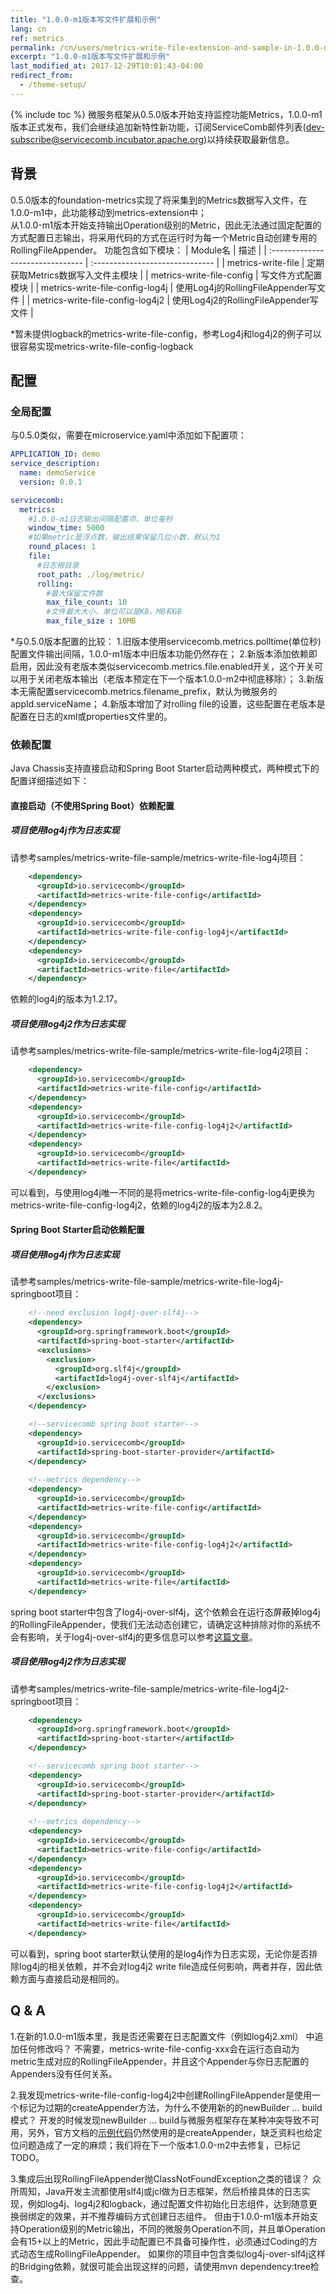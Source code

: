 ```yaml
---
title: "1.0.0-m1版本写文件扩展和示例"
lang: cn
ref: metrics
permalink: /cn/users/metrics-write-file-extension-and-sample-in-1.0.0-m1/
excerpt: "1.0.0-m1版本写文件扩展和示例"
last_modified_at: 2017-12-29T10:01:43-04:00
redirect_from:
  - /theme-setup/
---
```


{% include toc %}
微服务框架从0.5.0版本开始支持监控功能Metrics，1.0.0-m1版本正式发布，我们会继续追加新特性新功能，订阅ServiceComb邮件列表(dev-subscribe@servicecomb.incubator.apache.org)以持续获取最新信息。

## 背景
0.5.0版本的foundation-metrics实现了将采集到的Metrics数据写入文件，在1.0.0-m1中，此功能移动到metrics-extension中；  
从1.0.0-m1版本开始支持输出Operation级别的Metric，因此无法通过固定配置的方式配置日志输出，将采用代码的方式在运行时为每一个Metric自动创建专用的RollingFileAppender。
功能包含如下模块：
| Module名                          | 描述                              |
| :------------------------------- | :------------------------------ |
| metrics-write-file               | 定期获取Metrics数据写入文件主模块            |
| metrics-write-file-config        | 写文件方式配置模块                       |
| metrics-write-file-config-log4j  | 使用Log4j的RollingFileAppender写文件  |
| metrics-write-file-config-log4j2 | 使用Log4j2的RollingFileAppender写文件 |

*暂未提供logback的metrics-write-file-config，参考Log4j和log4j2的例子可以很容易实现metrics-write-file-config-logback

## 配置
### 全局配置
与0.5.0类似，需要在microservice.yaml中添加如下配置项：
```yaml 
APPLICATION_ID: demo
service_description:
  name: demoService
  version: 0.0.1

servicecomb:
  metrics:
    #1.0.0-m1日志输出间隔配置项，单位毫秒
    window_time: 5000
    #如果metric是浮点数，输出结果保留几位小数，默认为1
    round_places: 1
    file:
      #日志根目录
      root_path: ./log/metric/
      rolling:
        #最大保留文件数
        max_file_count: 10
        #文件最大大小，单位可以是KB，MB和GB
        max_file_size : 10MB
```
*与0.5.0版本配置的比较：
1.旧版本使用servicecomb.metrics.polltime(单位秒)配置文件输出间隔，1.0.0-m1版本中旧版本功能仍然存在；
2.新版本添加依赖即启用，因此没有老版本类似servicecomb.metrics.file.enabled开关，这个开关可以用于关闭老版本输出（老版本预定在下一个版本1.0.0-m2中彻底移除）；
3.新版本无需配置servicecomb.metrics.filename_prefix，默认为微服务的appId.serviceName；
4.新版本增加了对rolling file的设置，这些配置在老版本是配置在日志的xml或properties文件里的。

### 依赖配置
Java Chassis支持直接启动和Spring Boot Starter启动两种模式，两种模式下的配置详细描述如下：
#### 直接启动（不使用Spring Boot）依赖配置
##### 项目使用log4j作为日志实现
请参考samples/metrics-write-file-sample/metrics-write-file-log4j项目：
```xml
    <dependency>
      <groupId>io.servicecomb</groupId>
      <artifactId>metrics-write-file-config</artifactId>
    </dependency>
    <dependency>
      <groupId>io.servicecomb</groupId>
      <artifactId>metrics-write-file-config-log4j</artifactId>
    </dependency>
    <dependency>
      <groupId>io.servicecomb</groupId>
      <artifactId>metrics-write-file</artifactId>
    </dependency>
```
依赖的log4j的版本为1.2.17。
##### 项目使用log4j2作为日志实现
请参考samples/metrics-write-file-sample/metrics-write-file-log4j2项目：
```xml
    <dependency>
      <groupId>io.servicecomb</groupId>
      <artifactId>metrics-write-file-config</artifactId>
    </dependency>
    <dependency>
      <groupId>io.servicecomb</groupId>
      <artifactId>metrics-write-file-config-log4j2</artifactId>
    </dependency>
    <dependency>
      <groupId>io.servicecomb</groupId>
      <artifactId>metrics-write-file</artifactId>
    </dependency>
```
可以看到，与使用log4j唯一不同的是将metrics-write-file-config-log4j更换为metrics-write-file-config-log4j2，依赖的log4j2的版本为2.8.2。
#### Spring Boot Starter启动依赖配置
##### 项目使用log4j作为日志实现
请参考samples/metrics-write-file-sample/metrics-write-file-log4j-springboot项目：
```xml
    <!--need exclusion log4j-over-slf4j-->
    <dependency>
      <groupId>org.springframework.boot</groupId>
      <artifactId>spring-boot-starter</artifactId>
      <exclusions>
        <exclusion>
          <groupId>org.slf4j</groupId>
          <artifactId>log4j-over-slf4j</artifactId>
        </exclusion>
      </exclusions>
    </dependency>

    <!--servicecomb spring boot starter-->
    <dependency>
      <groupId>io.servicecomb</groupId>
      <artifactId>spring-boot-starter-provider</artifactId>
    </dependency>
    
    <!--metrics dependency-->
    <dependency>
      <groupId>io.servicecomb</groupId>
      <artifactId>metrics-write-file-config</artifactId>
    </dependency>
    <dependency>
      <groupId>io.servicecomb</groupId>
      <artifactId>metrics-write-file-config-log4j2</artifactId>
    </dependency>
    <dependency>
      <groupId>io.servicecomb</groupId>
      <artifactId>metrics-write-file</artifactId>
    </dependency>
```
spring boot starter中包含了log4j-over-slf4j，这个依赖会在运行态屏蔽掉log4j的RollingFileAppender，使我们无法动态创建它，请确定这种排除对你的系统不会有影响，关于log4j-over-slf4j的更多信息可以参考[这篇文章](https://www.slf4j.org/legacy.html)。
##### 项目使用log4j2作为日志实现
请参考samples/metrics-write-file-sample/metrics-write-file-log4j2-springboot项目：
```xml
    <dependency>
      <groupId>org.springframework.boot</groupId>
      <artifactId>spring-boot-starter</artifactId>
    </dependency>

    <!--servicecomb spring boot starter-->
    <dependency>
      <groupId>io.servicecomb</groupId>
      <artifactId>spring-boot-starter-provider</artifactId>
    </dependency>
    
    <!--metrics dependency-->
    <dependency>
      <groupId>io.servicecomb</groupId>
      <artifactId>metrics-write-file-config</artifactId>
    </dependency>
    <dependency>
      <groupId>io.servicecomb</groupId>
      <artifactId>metrics-write-file-config-log4j2</artifactId>
    </dependency>
    <dependency>
      <groupId>io.servicecomb</groupId>
      <artifactId>metrics-write-file</artifactId>
    </dependency>
```
可以看到，spring boot starter默认使用的是log4j作为日志实现，无论你是否排除log4j的相关依赖，并不会对log4j2 write file造成任何影响，两者并存，因此依赖方面与直接启动是相同的。

## Q & A
1.在新的1.0.0-m1版本里，我是否还需要在日志配置文件（例如log4j2.xml） 中追加任何修改吗？
不需要，metrics-write-file-config-xxx会在运行态自动为metric生成对应的RollingFileAppender，并且这个Appender与你日志配置的Appenders没有任何关系。

2.我发现metrics-write-file-config-log4j2中创建RollingFileAppender是使用一个标记为过期的createAppender方法，为什么不使用新的的newBuilder ... build模式？
开发的时候发现newBuilder ... build与微服务框架存在某种冲突导致不可用，另外，官方文档的[示例代码](https://logging.apache.org/log4j/2.x/manual/customconfig.html)仍然使用的是createAppender，缺乏资料也给定位问题造成了一定的麻烦；我们将在下一个版本1.0.0-m2中去修复，已标记TODO。

3.集成后出现RollingFileAppender抛ClassNotFoundException之类的错误？
众所周知，Java开发主流都使用slf4j或jcl做为日志框架，然后桥接具体的日志实现，例如log4j、log4j2和logback，通过配置文件初始化日志组件，达到随意更换弱绑定的效果，并不推荐编码方式创建日志组件。
但由于1.0.0-m1版本开始支持Operation级别的Metric输出，不同的微服务Operation不同，并且单Operation会有15+以上的Metric，因此手动配置已不具备可操作性，必须通过Coding的方式动态生成RollingFileAppender。
如果你的项目中包含类似log4j-over-slf4j这样的Bridging依赖，就很可能会出现这样的问题，请使用mvn dependency:tree检查。